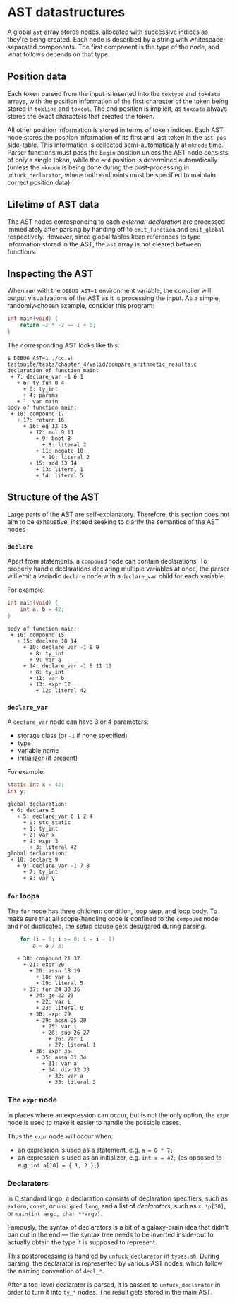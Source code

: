 # AST datastructures

A global `ast` array stores nodes, allocated with successive indices as they're
being created. Each node is described by a string with whitespace-separated
components. The first component is the type of the node, and what follows
depends on that type.

## Position data

Each token parsed from the input is inserted into the `toktype` and `tokdata`
arrays, with the position information of the first character of the token
being stored in `tokline` and `tokcol`. The end position is implicit,
as `tokdata` always stores the exact characters that created the token.

All other position information is stored in terms of token indices. Each AST
node stores the position information of its first and last token in the `ast_pos`
side-table. This information is collected semi-automatically at `mknode` time.
Parser functions must pass the `begin` position unless the AST node consists
of only a single token, while the `end` position is determined automatically
(unless the `mknode` is being done during the post-processing in
`unfuck_declarator`, where both endpoints must be specified to maintain
correct position data).

## Lifetime of AST data

The AST nodes corresponding to each *external-declaration* are processed
immediately after parsing by handing off to `emit_function` and `emit_global`
respectively. However, since global tables keep references to type information
stored in the AST, the `ast` array is not cleared between functions.

## Inspecting the AST

When ran with the `DEBUG_AST=1` environment variable, the compiler will output
visualizations of the AST as it is processing the input. As a simple,
randomly-chosen example, consider this program:

```c
int main(void) {
    return ~2 * -2 == 1 + 5;
}
```

The corresponding AST looks like this:

```
$ DEBUG_AST=1 ./cc.sh testsuite/tests/chapter_4/valid/compare_arithmetic_results.c
declaration of function main:
 + 7: declare_var -1 6 1
   + 6: ty_fun 0 4
     + 0: ty_int
     + 4: params
   + 1: var main
body of function main:
 + 18: compound 17
   + 17: return 16
     + 16: eq 12 15
       + 12: mul 9 11
         + 9: bnot 8
           + 8: literal 2
         + 11: negate 10
           + 10: literal 2
       + 15: add 13 14
         + 13: literal 1
         + 14: literal 5
```

## Structure of the AST

Large parts of the AST are self-explanatory. Therefore, this section does not
aim to be exhaustive, instead seeking to clarify the semantics of the AST nodes

### `declare`

Apart from statements, a `compound` node can contain declarations.
To properly handle declarations declaring multiple variables at once, the parser
will emit a variadic `declare` node with a `declare_var` child for each variable.

For example:

```c
int main(void) {
    int a, b = 42;
}
```

```
body of function main:
 + 16: compound 15
   + 15: declare 10 14
     + 10: declare_var -1 8 9
       + 8: ty_int
       + 9: var a
     + 14: declare_var -1 8 11 13
       + 8: ty_int
       + 11: var b
       + 13: expr 12
         + 12: literal 42
```

### `declare_var`

A `declare_var` node can have 3 or 4 parameters:
- storage class (or `-1` if none specified)
- type
- variable name
- initializer (if present)

For example:

```c
static int x = 42;
int y;
```

```
global declaration:
 + 6: declare 5
   + 5: declare_var 0 1 2 4
     + 0: stc_static
     + 1: ty_int
     + 2: var x
     + 4: expr 3
       + 3: literal 42
global declaration:
 + 10: declare 9
   + 9: declare_var -1 7 8
     + 7: ty_int
     + 8: var y
```

### `for` loops

The `for` node has three children: condition, loop step, and loop body.
To make sure that all scope-handling code is confined to the `compound` node
and not duplicated, the setup clause gets desugared during parsing.

```c
    for (i = 5; i >= 0; i = i - 1)
        a = a / 3;
```

```
   + 38: compound 21 37
     + 21: expr 20
       + 20: assn 18 19
         + 18: var i
         + 19: literal 5
     + 37: for 24 30 36
       + 24: ge 22 23
         + 22: var i
         + 23: literal 0
       + 30: expr 29
         + 29: assn 25 28
           + 25: var i
           + 28: sub 26 27
             + 26: var i
             + 27: literal 1
       + 36: expr 35
         + 35: assn 31 34
           + 31: var a
           + 34: div 32 33
             + 32: var a
             + 33: literal 3
```

### The `expr` node

In places where an expression can occur, but is not the only option,
the `expr` node is used to make it easier to handle the possible cases.

Thus the `expr` node will occur when:
- an expression is used as a statement, e.g. `a = 6 * 7;`
- an expression is used as an initializer, e.g. `int x = 42;`
  (as opposed to e.g. `int a[10] = { 1, 2 };`)

### Declarators

In C standard lingo, a declaration consists of declaration specifiers, such as
`extern`, `const`, or `unsigned long`, and a list of *declarators*, such as `x`,
`*p[30]`, or `main(int argc, char **argv)`.

Famously, the syntax of declarators is a bit of a galaxy-brain idea that didn't
pan out in the end — the syntax tree needs to be inverted inside-out to actually
obtain the type it is supposed to represent.

This postprocessing is handled by `unfuck_declarator` in `types.sh`.
During parsing, the declarator is represented by various AST nodes, which follow
the naming convention of `decl_*`.

After a top-level declarator is parsed, it is passed to `unfuck_declarator`
in order to turn it into `ty_*` nodes. The result gets stored in the main AST.
